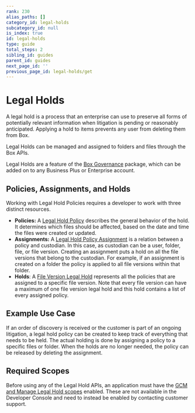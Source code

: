 ```yaml
---
rank: 230
alias_paths: []
category_id: legal-holds
subcategory_id: null
is_index: true
id: legal-holds
type: guide
total_steps: 2
sibling_id: guides
parent_id: guides
next_page_id: ''
previous_page_id: legal-holds/get
---
```


# Legal Holds

A legal hold is a process that an enterprise can use to preserve all forms of
potentially relevant information when litigation is pending or reasonably
anticipated. Applying a hold to items prevents any user from deleting them from
Box.

Legal Holds can be managed and assigned to folders and files through the Box
APIs.

<Message>

Legal Holds are a feature of the [Box Governance][governance] package, which
can be added on to any Business Plus or Enterprise account.

</Message>

## Policies, Assignments, and Holds

Working with Legal Hold Policies requires a developer to work with three
distinct resources.

* **Policies:**  A [Legal Hold Policy][policy] describes the general behavior
  of the hold. It determines which files should be affected, based on the date
  and time the files were created or updated.
* **Assignments:** A [Legal Hold Policy Assignment][assignment] is a relation
  between a policy and custodian. In this case, as custodian can be a user,
  folder, file, or file version. Creating an assignment puts a hold on all the
  file versions that belong to the custodian. For example, if an assignment is
  created on a folder the policy is applied to all file versions within that
  folder.
* **Holds**: A [File Version Legal Hold][hold] represents all the policies that
  are assigned to a specific file version. Note that every file version can have
  a maximum of one file version legal hold and this hold contains a list of
  every assigned policy.

## Example Use Case

If an order of discovery is received or the customer is part of an ongoing
litigation, a legal hold policy can be created to keep track of everything that
needs to be held. The actual holding is done by assigning a policy to a specific
files or folder. When the holds are no longer needed, the policy can be released
by deleting the assignment.

## Required Scopes

Before using any of the Legal Hold APIs, an application must have the [GCM and
Manage Legal Hold scopes][scopes] enabled. These are not available in the
Developer Console and need to instead be enabled by contacting customer
support.

[scopes]: g://api-calls/permissions-and-errors/scopes
[policy]: r://legal_hold_policy
[assignment]: r://legal_hold_assignment
[hold]: r://file_version_legal_hold
[governance]: https://www.box.com/security/governance-and-compliance
